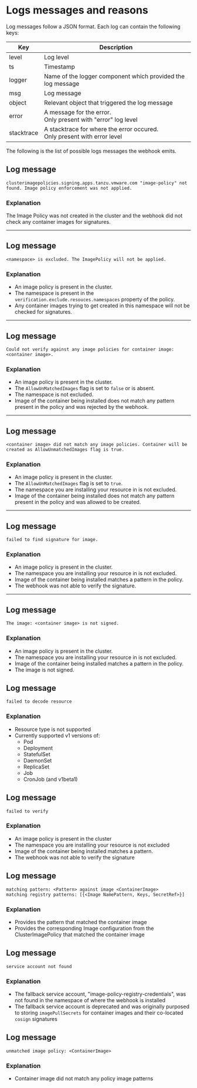 # Logs messages and reasons

Log messages follow a JSON format. Each log can contain the following keys:

| Key        | Description |
| ---------- | ----------- |
| level      | Log level |
| ts         | Timestamp |
| logger     | Name of the logger component which provided the log message |
| msg        | Log message |
| object     | Relevant object that triggered the log message |
| error      | A message for the error.<br> Only present with "error" log level |
| stacktrace | A stacktrace for where the error occured.<br> Only present with error level |

The following is the list of possible logs messages the webhook emits.

## Log message

```
clusterimagepolicies.signing.apps.tanzu.vmware.com "image-policy" not found. Image policy enforcement was not applied.
```

### Explanation

The Image Policy was not created in the cluster and the webhook did not check any container images for signatures.

---

## Log message

```
<namespace> is excluded. The ImagePolicy will not be applied.
```

### Explanation

- An image policy is present in the cluster.
- The namespace is present in the `verification.exclude.resouces.namespaces` property of the policy.
- Any container images trying to get created in this namespace will not be checked for signatures.

---

## Log message

```
Could not verify against any image policies for container image: <container image>.
```

### Explanation

- An image policy is present in the cluster.
- The `AllowUnMatchedImages` flag is set to `false` or is absent.
- The namespace is not excluded.
- Image of the container being installed does not match any pattern present in the policy and was rejected by the webhook.

---

## Log message

```
<container image> did not match any image policies. Container will be created as AllowUnmatchedImages flag is true.
```

### Explanation

- An image policy is present in the cluster.
- The `AllowUnMatchedImages` flag is set to `true`.
- The namespace you are installing your resource in is not excluded.
- Image of the container being installed does not match any pattern present in the policy and was allowed to be created.

---

## Log message

```
failed to find signature for image.
```

### Explanation

- An image policy is present in the cluster.
- The namespace you are installing your resource in is not excluded.
- Image of the container being installed matches a pattern in the policy.
- The webhook was not able to verify the signature.

---

## Log message

```
The image: <container image> is not signed.
```

### Explanation

- An image policy is present in the cluster.
- The namespace you are installing your resource in is not excluded.
- Image of the container being installed matches a pattern in the policy.
- The image is not signed.


## Log message

```
failed to decode resource
```

### Explanation

- Resource type is not supported
- Currently supported v1 versions of:
  - Pod
  - Deployment
  - StatefulSet
  - DaemonSet
  - ReplicaSet
  - Job
  - CronJob (and v1beta1)


## Log message

```
failed to verify
```

### Explanation

- An image policy is present in the cluster
- The namespace you are installing your resource is not excluded
- Image of the container being installed matches a pattern.
- The webhook was not able to verify the signature


## Log message

```
matching pattern: <Pattern> against image <ContainerImage>
matching registry patterns: [{<Image NamePattern, Keys, SecretRef>}]
```

### Explanation

- Provides the pattern that matched the container image
- Provides the corresponding Image configuration from the ClusterImagePolicy that matched the container image


## Log message

```
service account not found
```

### Explanation

- The fallback service account, "image-policy-registry-credentials", was not found in the namespace of where the webhook is installed
- The fallback service account is deprecated and was originally purposed to storing `imagePullSecrets` for container images and their co-located `cosign` signatures


## Log message

```
unmatched image policy: <ContainerImage>
```

### Explanation

- Container image did not match any policy image patterns